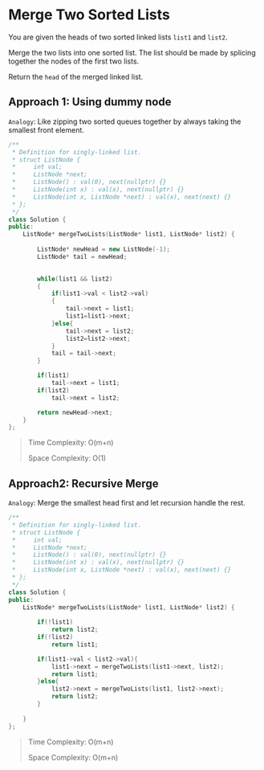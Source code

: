 # Merge Two Sorted Lists

You are given the heads of two sorted linked lists `list1` and `list2`.

Merge the two lists into one sorted list. The list should be made by splicing together the nodes of the first two lists.

Return the `head` of the merged linked list.

## Approach 1: Using dummy node
`Analogy`: Like zipping two sorted queues together by always taking the smallest front element.

```cpp
/**
 * Definition for singly-linked list.
 * struct ListNode {
 *     int val;
 *     ListNode *next;
 *     ListNode() : val(0), next(nullptr) {}
 *     ListNode(int x) : val(x), next(nullptr) {}
 *     ListNode(int x, ListNode *next) : val(x), next(next) {}
 * };
 */
class Solution {
public:
    ListNode* mergeTwoLists(ListNode* list1, ListNode* list2) {
        
        ListNode* newHead = new ListNode(-1);
        ListNode* tail = newHead;

    
        while(list1 && list2)
        {
            if(list1->val < list2->val)
            {
                tail->next = list1;
                list1=list1->next;
            }else{
                tail->next = list2;
                list2=list2->next;
            }
            tail = tail->next;
        }

        if(list1)
            tail->next = list1;
        if(list2)
            tail->next = list2;

        return newHead->next;
    }
};
```

> Time Complexity: O(m+n)
>
> Space Complexity: O(1)

## Approach2: Recursive Merge

`Analogy`: Merge the smallest head first and let recursion handle the rest.

```cpp
/**
 * Definition for singly-linked list.
 * struct ListNode {
 *     int val;
 *     ListNode *next;
 *     ListNode() : val(0), next(nullptr) {}
 *     ListNode(int x) : val(x), next(nullptr) {}
 *     ListNode(int x, ListNode *next) : val(x), next(next) {}
 * };
 */
class Solution {
public:
    ListNode* mergeTwoLists(ListNode* list1, ListNode* list2) {
        
        if(!list1)
            return list2;
        if(!list2)
            return list1;

        if(list1->val < list2->val){
            list1->next = mergeTwoLists(list1->next, list2);
            return list1;
        }else{
            list2->next = mergeTwoLists(list1, list2->next);
            return list2;
        }
            
    }
};
```

> Time Complexity: O(m+n)
>
> Space Complexity: O(m+n)
